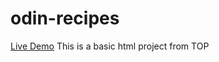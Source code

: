 # odin-recipes
[Live Demo](https://rijaulsk.github.io/odin-recipes/)
This is a basic html project from TOP